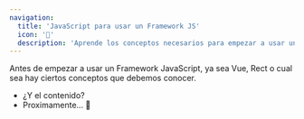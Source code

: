 ```yaml
---
navigation:
  title: 'JavaScript para usar un Framework JS'
  icon: '💛'
  description: 'Aprende los conceptos necesarios para empezar a usar un framework basadon en JS.'
---
```


Antes de empezar a usar un Framework JavaScript, ya sea Vue, Rect o cual sea hay ciertos conceptos que debemos conocer.

* ¿Y el contenido?
* Proximamente... 🙌
